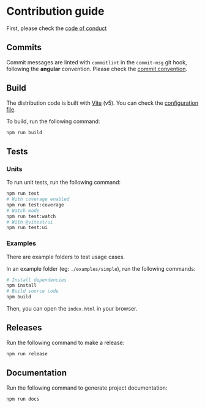 # Contribution guide

First, please check the [code of conduct](./CODE_OF_CONDUCT.md)

## Commits

Commit messages are linted with `commitlint` in the `commit-msg` git hook, following the **angular** convention. Please check the [commit convention](./COMMIT_CONVENTION.md).

## Build

The distribution code is built with [Vite](https://v5.vite.dev/guide/) (v5). You can check the [configuration file](./vite.config.ts).

To build, run the following command:

```sh
npm run build
```

## Tests

### Units

To run unit tests, run the following command:

```sh
npm run test
# With coverage enabled
npm run test:coverage
# Watch mode
npm run test:watch
# With @vitest/ui
npm run test:ui
```

### Examples

There are example folders to test usage cases.

In an example folder (eg: `./examples/simple`), run the following commands:

```sh
# Install dependencies
npm install
# Build source code
npm build
```

Then, you can open the `index.html` in your browser.

## Releases

Run the following command to make a release:

```sh
npm run release
```

## Documentation

Run the following command to generate project documentation:

```sh
npm run docs
```
